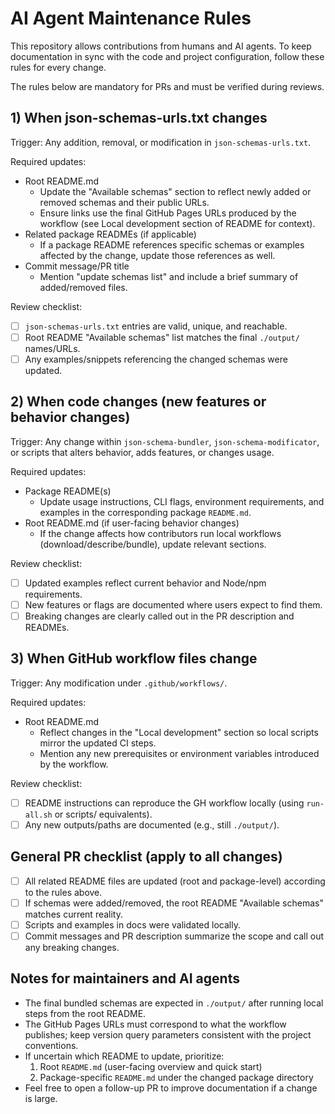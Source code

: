 # AI Agent Maintenance Rules

This repository allows contributions from humans and AI agents. To keep documentation in sync with the code and project configuration, follow these rules for every change.

The rules below are mandatory for PRs and must be verified during reviews.

## 1) When json-schemas-urls.txt changes

Trigger: Any addition, removal, or modification in `json-schemas-urls.txt`.

Required updates:
- Root README.md
  - Update the "Available schemas" section to reflect newly added or removed schemas and their public URLs.
  - Ensure links use the final GitHub Pages URLs produced by the workflow (see Local development section of README for context).
- Related package READMEs (if applicable)
  - If a package README references specific schemas or examples affected by the change, update those references as well.
- Commit message/PR title
  - Mention "update schemas list" and include a brief summary of added/removed files.

Review checklist:
- [ ] `json-schemas-urls.txt` entries are valid, unique, and reachable.
- [ ] Root README "Available schemas" list matches the final `./output/` names/URLs.
- [ ] Any examples/snippets referencing the changed schemas were updated.

## 2) When code changes (new features or behavior changes)

Trigger: Any change within `json-schema-bundler`, `json-schema-modificator`, or scripts that alters behavior, adds features, or changes usage.

Required updates:
- Package README(s)
  - Update usage instructions, CLI flags, environment requirements, and examples in the corresponding package `README.md`.
- Root README.md (if user-facing behavior changes)
  - If the change affects how contributors run local workflows (download/describe/bundle), update relevant sections.

Review checklist:
- [ ] Updated examples reflect current behavior and Node/npm requirements.
- [ ] New features or flags are documented where users expect to find them.
- [ ] Breaking changes are clearly called out in the PR description and READMEs.

## 3) When GitHub workflow files change

Trigger: Any modification under `.github/workflows/`.

Required updates:
- Root README.md
  - Reflect changes in the "Local development" section so local scripts mirror the updated CI steps.
  - Mention any new prerequisites or environment variables introduced by the workflow.

Review checklist:
- [ ] README instructions can reproduce the GH workflow locally (using `run-all.sh` or scripts/ equivalents).
- [ ] Any new outputs/paths are documented (e.g., still `./output/`).

## General PR checklist (apply to all changes)

- [ ] All related README files are updated (root and package-level) according to the rules above.
- [ ] If schemas were added/removed, the root README "Available schemas" matches current reality.
- [ ] Scripts and examples in docs were validated locally.
- [ ] Commit messages and PR description summarize the scope and call out any breaking changes.

## Notes for maintainers and AI agents

- The final bundled schemas are expected in `./output/` after running local steps from the root README.
- The GitHub Pages URLs must correspond to what the workflow publishes; keep version query parameters consistent with the project conventions.
- If uncertain which README to update, prioritize:
  1) Root `README.md` (user-facing overview and quick start)
  2) Package-specific `README.md` under the changed package directory
- Feel free to open a follow-up PR to improve documentation if a change is large.
